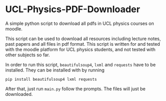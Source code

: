 # UCL-Physics-PDF-Downloader
A simple python script to download all pdfs in UCL physics courses on moodle. 

This script can be used to download all resources including lecture notes, past papers and all files in pdf format. This script is written for and tested with the moodle platform for UCL physics students, and not tested with other subjects so far.

In order to run this script, `beautifulsoup4`, `lxml` and `requests` have to be installed. They can be installed with by running
```
pip install beautifulsoup4 lxml requests
```
After that, just run `main.py` follow the prompts. The files will just be downloaded.
